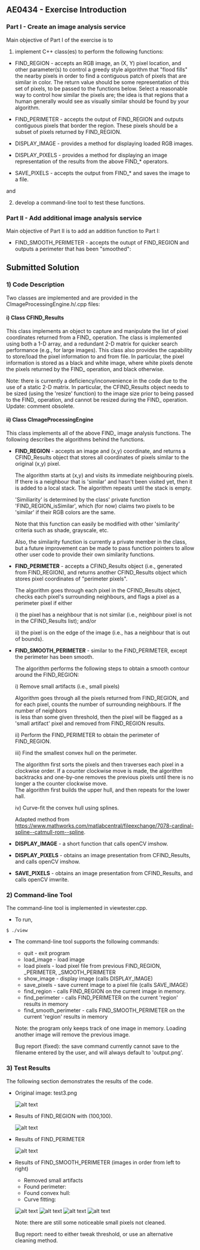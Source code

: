 AE0434 - Exercise Introduction
-----------------------

### Part I - Create an image analysis service 

Main objective of Part I of the exercise is to 

1) implement C++ class(es) to perform the following functions:

* FIND_REGION - accepts an RGB image, an (X, Y) pixel location, and other parameter(s) to control a greedy style algorithm that "flood fills" the nearby pixels in order to find a contiguous patch of pixels that are similar in color. The return value should be some representation of this set of pixels, to be passed to the functions below. Select a reasonable way to control how similar the pixels are; the idea is that regions that a human generally would see as visually similar should be found by your algorithm.

* FIND_PERIMETER - accepts the output of FIND_REGION and outputs contiguous pixels that border the region. These pixels should be a subset of pixels returned by FIND_REGION.

* DISPLAY_IMAGE - provides a method for displaying loaded RGB images.

* DISPLAY_PIXELS - provides a method for displaying an image representation of the results from the above FIND_* operators.

* SAVE_PIXELS - accepts the output from FIND_* and saves the image to a file.

and
	
2) develop a command-line tool to test these functions.

### Part II - Add additional image analysis service 

Main objective of Part II is to add an addition function to Part I:

* FIND_SMOOTH_PERIMETER - accepts the outupt of FIND_REGION and outputs a perimeter that has been "smoothed":
	

Submitted Solution
-----------------------

### 1) Code Description

Two classes are implemented and are provided in the CImageProcessingEngine.h/.cpp files:

#### i) Class CFIND_Results

This class implements an object to capture and manipulate the list of pixel coordinates returned from a FIND_ operation.
The class is implemented using both a 1-D array, and a redundant 2-D matrix for quicker search performance (e.g., for large images).
This class also provides the capability to store/load the pixel information to and from file.  In particular, the pixel information is stored
as a black and white image, where white pixels denote the pixels returned by the FIND_ operation, and black otherwise.

Note: there is currently a deficiency/inconvenience in the code due to the use of a static 2-D matrix.  In particular, the CFIND_Results object needs to be sized (using the 'resize' function)
to the image size prior to being passed to the FIND_ operation, and cannot be resized during the FIND_ operation. Update: comment obsolete.




#### ii) Class CImageProcessingEngine

This class implements all of the above FIND_ image analysis functions.  The following describes the algorithms behind the functions.

* __FIND_REGION__ - accepts an image and (x,y) coordinate, and returns a CFIND_Results object that stores all coordinates of pixels similar to the original (x,y) pixel.

	The algorithm starts at (x,y) and visits its immediate neighbouring pixels.  If there is a neighbour that is 'similar' and hasn't been visited yet, then it is added to a local
	stack.  The algorithm repeats until the stack is empty.

	'Similiarity' is determined by the class' private function 'FIND_REGION_isSimilar', which (for now) claims two pixels to be 'similar' if their RGB colors are the same.
	
	Note that this function can easily be modified with other 'similarity' criteria such as shade, grayscale, etc.
	
	Also, the similarity function is currently a private member in the class, but a future improvement can be made to pass function pointers to allow 
	other user code to provide their own similarity functions.
	
* __FIND_PERIMETER__ - accepts a CFIND_Results object (i.e., generated from FIND_REGION), and returns another CFIND_Results object which stores pixel coordinates of "perimeter pixels".

	The algorithm goes through each pixel in the CFIND_Results object, checks each pixel's surrounding neighbours, and flags a pixel as a 
	perimeter pixel if either 

	i) the pixel has a neighbour that is not similar (i.e., neighbour pixel is not in the CFIND_Results list); and/or

	ii) the pixel is on the edge of the image (i.e., has a neighbour that is out of bounds).
	
* __FIND_SMOOTH_PERIMETER__ - similar to the FIND_PERIMETER, except the perimeter has been smooth.

	The algorithm performs the following steps to obtain a smooth contour around the FIND_REGION:
	
	i) Remove small artifacts (i.e., small pixels)
		
	Algorithm goes through all the pixels returned from FIND_REGION, and for each pixel, counts the number of surrounding neighbours.  If fhe number of neighbors		
		is less than some given threshold, then the pixel will be flagged as a 'small artifact' pixel and removed from FIND_REGION results.
		
	ii) Perform the FIND_PERIMETER to obtain the perimeter of FIND_REGION.
	
	iii) Find the smallest convex hull on the perimeter.
			
	The algorithm first sorts the pixels and then traverses each pixel in a clockwise order. If a counter clockwise move is made, the algorithm backtracks 
		and one-by-one removes the previous pixels until there is no longer a the counter clockwise move.  
			The algorithm first builds the upper hull, and then repeats for the lower hall.
	
	iv) Curve-fit the convex hull using splines.
	
	Adapted method from https://www.mathworks.com/matlabcentral/fileexchange/7078-cardinal-spline--catmull-rom--spline.
		
* __DISPLAY_IMAGE__ - a short function that calls openCV imshow.

* __DISPLAY_PIXELS__ - obtains an image presentation from CFIND_Results, and calls openCV imshow.

* __SAVE_PIXELS__ - obtains an image presentation from CFIND_Results, and calls openCV imwrite.




### 2) Command-line Tool

The command-line tool is implemented in viewtester.cpp.  

* To run,

```
$ ./view
```

* The command-line tool supports the following commands:

	* quit		- exit program
	* load_image	- load image
	* load pixels	- load pixel file from previous FIND_REGION, _PERIMETER, _SMOOTH_PERIMETER
	* show_image	- display image (calls DISPLAY_IMAGE)
	* save_pixels	- save current image to a pixel file (calls SAVE_IMAGE)
	* find_region	- calls FIND_REGION on the current image in memory.  			
	* find_perimeter - calls FIND_PERIMETER on the current 'region' results in memory
	* find_smooth_perimeter - calls FIND_SMOOTH_PERIMETER on the current 'region' results in memory
	
	Note: the program only keeps track of one image in memory.  Loading another image will remove the previous image.
	
	Bug report (fixed): the save command currently cannot save to the filename entered by the user, and will always default to 'output.png'.
	
	
### 3) Test Results

The following section demonstrates the results of the code.

* Original image: test3.png

	![alt text](/demo_results/test3.png?raw=true)

* Results of FIND_REGION with (100,100).

	![alt text](/demo_results/test3_region.png?raw=true)

* Results of FIND_PERIMETER

	![alt text](/demo_results/test3_perimeter.png?raw=true)

* Results of FIND_SMOOTH_PERIMETER (images in order from left to right)

	- Removed small artifacts
	- Found perimeter:
	- Found convex hull:
	- Curve fitting:
	
	![alt text](/demo_results/test3_smooth_clean.png?raw=true) ![alt text](/demo_results/test3_smooth_perimeter.png?raw=true) 
 ![alt text](/demo_results/test3_smooth_convex_hull.png?raw=true) ![alt text](/demo_results/test3_smooth_spline.png?raw=true)

	
	Note: there are still some noticeable small pixels not cleaned.  
	
	Bug report: need to either tweak threshold, or use an alternative cleaning method.
	
	
	
	